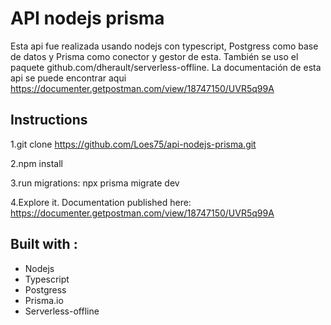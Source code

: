 # API nodejs prisma
Esta api fue realizada usando nodejs con typescript, Postgress como base de datos y Prisma como conector y gestor de esta. También se uso el paquete github.com/dherault/serverless-offline. La documentación de esta api se puede encontrar aqui https://documenter.getpostman.com/view/18747150/UVR5q99A


## Instructions

1.git clone https://github.com/Loes75/api-nodejs-prisma.git

2.npm install

3.run migrations: npx prisma migrate dev

4.Explore it. Documentation published here:  https://documenter.getpostman.com/view/18747150/UVR5q99A

## Built with :

* Nodejs
* Typescript
* Postgress
* Prisma.io
* Serverless-offline

